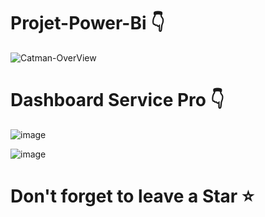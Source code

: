 # Projet-Power-Bi  👇
![Catman-OverView](https://github.com/El-Ouriagli/Projet-Power-Bi/assets/149663821/d547aa75-da9c-40b8-bdfd-3cf1f684c656)

# Dashboard Service Pro  👇 

![image](https://github.com/El-Ouriagli/Projet-Power-Bi/assets/149663821/67725e07-a88d-41da-ac35-035d8c1a0d53)


![image](https://github.com/El-Ouriagli/Projet-Power-Bi/assets/149663821/c57b5c99-2ee1-4e57-8c94-ba0bf9755e6f)

  # Don't forget to leave a Star  ⭐
